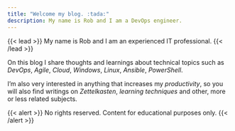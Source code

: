 ```yaml
---
title: "Welcome my blog. :tada:"
description: My name is Rob and I am a DevOps engineer.
---
```

{{< lead >}}
My name is Rob and I am an experienced IT professional.
{{< /lead >}}

On this blog I share thoughts and learnings about technical topics such as _DevOps_, _Agile_, _Cloud_, _Windows_, _Linux_, _Ansible_, _PowerShell_. 

I’m also very interested in anything that increases my _productivity_, so you will also find writings on _Zettelkasten_, _learning techniques_ and other, more or less related subjects.

{{< alert >}}
No rights reserved. Content for educational purposes only.
{{< /alert >}}